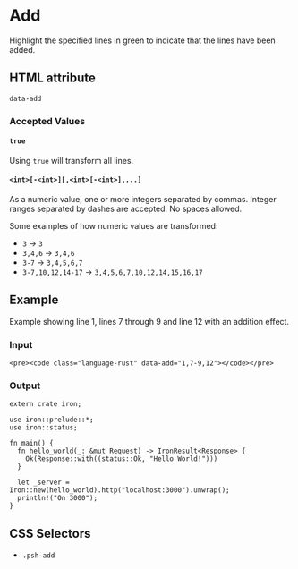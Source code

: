 # Add

Highlight the specified lines in green to indicate that the lines have been added.

## HTML attribute

`data-add`

### Accepted Values

#### `true`

Using `true` will transform all lines.

#### `<int>[-<int>][,<int>[-<int>],...]`

As a numeric value, one or more integers separated by commas. Integer ranges separated by dashes are accepted. No spaces allowed.

Some examples of how numeric values are transformed:

* `3` -> `3`
* `3,4,6` -> `3,4,6`
* `3-7` -> `3,4,5,6,7`
* `3-7,10,12,14-17` -> `3,4,5,6,7,10,12,14,15,16,17`

## Example

Example showing line 1, lines 7 through 9 and line 12 with an addition effect.

### Input

``` {.language-html}
<pre><code class="language-rust" data-add="1,7-9,12"></code></pre>
```

### Output

``` {.language-rust data-add="1,7-9,12"}
extern crate iron;

use iron::prelude::*;
use iron::status;

fn main() {
  fn hello_world(_: &mut Request) -> IronResult<Response> {
    Ok(Response::with((status::Ok, "Hello World!")))
  }

  let _server = Iron::new(hello_world).http("localhost:3000").unwrap();
  println!("On 3000");
}
```

## CSS Selectors

* `.psh-add`
